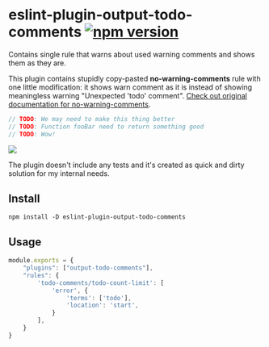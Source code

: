 # eslint-plugin-output-todo-comments [![npm version](https://badge.fury.io/js/eslint-plugin-output-todo-comments.svg)](https://badge.fury.io/js/eslint-plugin-output-todo-comments)
Contains single rule that warns about used warning comments and shows them as they are.

This plugin contains stupidly copy-pasted **no-warning-comments** rule with one little modification: it shows warn comment as it is instead of showing meaningless warning "Unexpected 'todo' comment". [Check out original documentation for no-warning-comments](http://eslint.org/docs/rules/no-warning-comments).

```js
// TODO: We may need to make this thing better
// TODO: Function fooBar need to return something good
// TODO: Wow!
```

![](http://i.imgur.com/Od8jwmX.png)

The plugin doesn't include any tests and it's created as quick and dirty solution for my internal needs.

## Install
```
npm install -D eslint-plugin-output-todo-comments
```

## Usage
```js
module.exports = {
    "plugins": ["output-todo-comments"],
    "rules": {
        'todo-comments/todo-count-limit': [
            'error', {
                'terms': ['todo'],
                'location': 'start',
            }
        ],
    }
}
```
